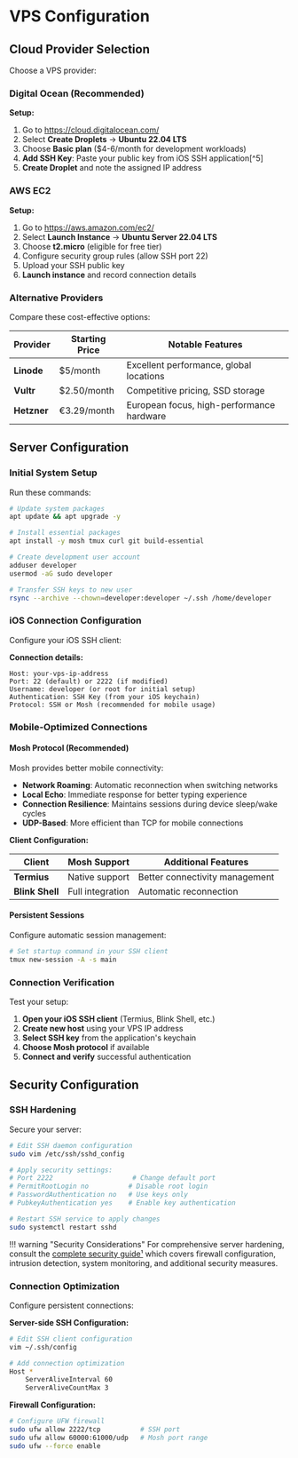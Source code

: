 # VPS Configuration

## Cloud Provider Selection

Choose a VPS provider:

### Digital Ocean (Recommended)

**Setup:**

1. Go to https://cloud.digitalocean.com/
2. Select **Create Droplets** → **Ubuntu 22.04 LTS**
3. Choose **Basic plan** ($4-6/month for development workloads)
4. **Add SSH Key**: Paste your public key from iOS SSH application[^5]
5. **Create Droplet** and note the assigned IP address

### AWS EC2

**Setup:**

1. Go to https://aws.amazon.com/ec2/
2. Select **Launch Instance** → **Ubuntu Server 22.04 LTS**
3. Choose **t2.micro** (eligible for free tier)
4. Configure security group rules (allow SSH port 22)
5. Upload your SSH public key
6. **Launch instance** and record connection details

### Alternative Providers

Compare these cost-effective options:

| Provider    | Starting Price | Notable Features                          |
| ----------- | -------------- | ----------------------------------------- |
| **Linode**  | $5/month       | Excellent performance, global locations   |
| **Vultr**   | $2.50/month    | Competitive pricing, SSD storage          |
| **Hetzner** | €3.29/month    | European focus, high-performance hardware |

## Server Configuration

### Initial System Setup

Run these commands:

```bash
# Update system packages
apt update && apt upgrade -y

# Install essential packages
apt install -y mosh tmux curl git build-essential

# Create development user account
adduser developer
usermod -aG sudo developer

# Transfer SSH keys to new user
rsync --archive --chown=developer:developer ~/.ssh /home/developer
```

### iOS Connection Configuration

Configure your iOS SSH client:

**Connection details:**

```
Host: your-vps-ip-address
Port: 22 (default) or 2222 (if modified)
Username: developer (or root for initial setup)
Authentication: SSH Key (from your iOS keychain)
Protocol: SSH or Mosh (recommended for mobile usage)
```

### Mobile-Optimized Connections

#### **Mosh Protocol (Recommended)**

Mosh provides better mobile connectivity:

- **Network Roaming**: Automatic reconnection when switching networks
- **Local Echo**: Immediate response for better typing experience
- **Connection Resilience**: Maintains sessions during device sleep/wake cycles
- **UDP-Based**: More efficient than TCP for mobile connections

**Client Configuration:**

| Client          | Mosh Support     | Additional Features            |
| --------------- | ---------------- | ------------------------------ |
| **Termius**     | Native support   | Better connectivity management |
| **Blink Shell** | Full integration | Automatic reconnection         |

#### **Persistent Sessions**

Configure automatic session management:

```bash
# Set startup command in your SSH client
tmux new-session -A -s main
```

### Connection Verification

Test your setup:

1. **Open your iOS SSH client** (Termius, Blink Shell, etc.)
2. **Create new host** using your VPS IP address
3. **Select SSH key** from the application's keychain
4. **Choose Mosh protocol** if available
5. **Connect and verify** successful authentication

## Security Configuration

### SSH Hardening

Secure your server:

```bash
# Edit SSH daemon configuration
sudo vim /etc/ssh/sshd_config

# Apply security settings:
# Port 2222                    # Change default port
# PermitRootLogin no          # Disable root login
# PasswordAuthentication no   # Use keys only
# PubkeyAuthentication yes    # Enable key authentication

# Restart SSH service to apply changes
sudo systemctl restart sshd
```

!!! warning "Security Considerations"
For comprehensive server hardening, consult the [complete security guide¹](../references.md#references) which covers firewall configuration, intrusion detection, system monitoring, and additional security measures.

### Connection Optimization

Configure persistent connections:

**Server-side SSH Configuration:**

```bash
# Edit SSH client configuration
vim ~/.ssh/config

# Add connection optimization
Host *
    ServerAliveInterval 60
    ServerAliveCountMax 3
```

**Firewall Configuration:**

```bash
# Configure UFW firewall
sudo ufw allow 2222/tcp          # SSH port
sudo ufw allow 60000:61000/udp   # Mosh port range
sudo ufw --force enable
```
